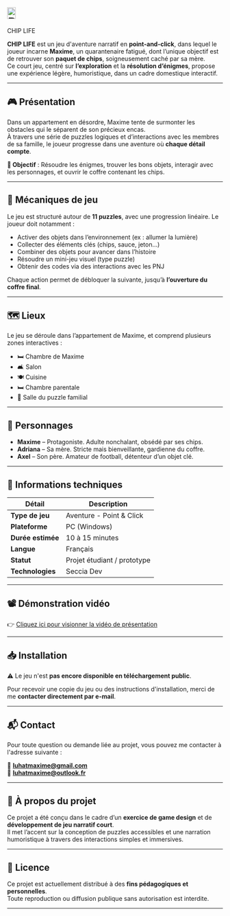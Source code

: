 # <img width="20" height="27" alt="RIGHT_000a" src="https://github.com/user-attachments/assets/9836e10a-bb87-4e59-8e14-5417f5c810fa" />
 CHIP LIFE

**CHIP LIFE** est un jeu d'aventure narratif en **point-and-click**, dans lequel le joueur incarne **Maxime**, un quarantenaire fatigué, dont l’unique objectif est de retrouver son **paquet de chips**, soigneusement caché par sa mère.  
Ce court jeu, centré sur **l’exploration** et la **résolution d’énigmes**, propose une expérience légère, humoristique, dans un cadre domestique interactif.

---

## 🎮 Présentation

Dans un appartement en désordre, Maxime tente de surmonter les obstacles qui le séparent de son précieux encas.  
À travers une série de puzzles logiques et d’interactions avec les membres de sa famille, le joueur progresse dans une aventure où **chaque détail compte**.

**🎯 Objectif** : Résoudre les énigmes, trouver les bons objets, interagir avec les personnages, et ouvrir le coffre contenant les chips.

---

## 🧩 Mécaniques de jeu

Le jeu est structuré autour de **11 puzzles**, avec une progression linéaire. Le joueur doit notamment :

- Activer des objets dans l’environnement (ex : allumer la lumière)
- Collecter des éléments clés (chips, sauce, jeton…)
- Combiner des objets pour avancer dans l’histoire
- Résoudre un mini-jeu visuel (type puzzle)
- Obtenir des codes via des interactions avec les PNJ

Chaque action permet de débloquer la suivante, jusqu’à **l’ouverture du coffre final**.

---

## 🗺️ Lieux

Le jeu se déroule dans l’appartement de Maxime, et comprend plusieurs zones interactives :

- 🛏️ Chambre de Maxime  
- 🛋️ Salon  
- 🍽️ Cuisine  
- 🛏️ Chambre parentale  
- 🧠 Salle du puzzle familial

---

## 👥 Personnages

- **Maxime** – Protagoniste. Adulte nonchalant, obsédé par ses chips.  
- **Adriana** – Sa mère. Stricte mais bienveillante, gardienne du coffre.  
- **Axel** – Son père. Amateur de football, détenteur d’un objet clé.

---

## 🔧 Informations techniques

| Détail                  | Description              |
|------------------------|--------------------------|
| **Type de jeu**        | Aventure - Point & Click |
| **Plateforme**         | PC (Windows)             |
| **Durée estimée**      | 10 à 15 minutes          |
| **Langue**             | Français                 |
| **Statut**             | Projet étudiant / prototype |
| **Technologies**       | Seccia Dev               |

---

## 📽️ Démonstration vidéo

👉 [Cliquez ici pour visionner la vidéo de présentation](https://youtu.be/kCZbKyiPT54)

---

## 📥 Installation

⚠️ Le jeu n'est **pas encore disponible en téléchargement public**.

Pour recevoir une copie du jeu ou des instructions d'installation, merci de me **contacter directement par e-mail**.

---

## 📬 Contact

Pour toute question ou demande liée au projet, vous pouvez me contacter à l'adresse suivante :

📧 **luhatmaxime@gmail.com**  
📧 **luhatmaxime@outlook.fr**

---

## 📌 À propos du projet

Ce projet a été conçu dans le cadre d’un **exercice de game design** et de **développement de jeu narratif court**.  
Il met l’accent sur la conception de puzzles accessibles et une narration humoristique à travers des interactions simples et immersives.

---

## 📜 Licence

Ce projet est actuellement distribué à des **fins pédagogiques et personnelles**.  
Toute reproduction ou diffusion publique sans autorisation est interdite.

---
